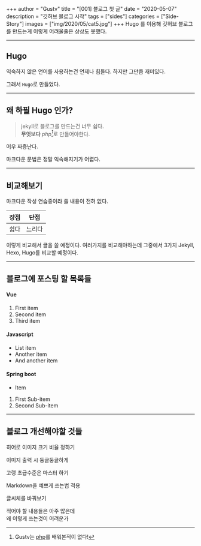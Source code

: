 +++
author = "Gustv"
title = "[001] 블로그 첫 글"
date = "2020-05-07"
description = "깃허브 블로그 시작"
tags = ["sides"]
categories = ["Side-Story"]
images  = ["img/2020/05/cat5.jpg"]
+++
 Hugo 를 이용해 깃허브 블로그를 만드는게 이렇게 어려울줄은 상상도 못했다. 
<!--more-->

---

## Hugo

익숙하지 않은 언어를 사용하는건 언제나 힘들다. 하지만 그만큼 재미있다. 

그래서 `Hugo`로 만들었다.

---

## 왜 하필 Hugo 인가?

> jekyll로 블로그를 만드는건 너무 쉽다.  
> **무엇보다** <cite>php[^1]</cite>로 만들어야한다. 

[^1]: Gustv는 [php](https://www.youtube.com/watch?v=PAAkCSZUG1c)를 배워본적이 없다!

어우 짜증난다. 

마크다운 문법은 정말 익숙해지기가 어렵다.

----

## 비교해보기

마크다운 작성 연습중이라 쓸 내용이 전혀 없다.

   장점 | 단점
--------|------
  쉽다  | 느리다

이렇게 비교해서 글을 쓸 예정이다. 여러가지를 비교해야하는데 그중에서 3가지 Jekyll, Hexo, Hugo를 비교할 예정이다. 

----

## 블로그에 포스팅 할 목록들


#### Vue

1. First item
2. Second item
3. Third item

#### Javascript

* List item
* Another item
* And another item

#### Spring boot

* Item
1. First Sub-item
2. Second Sub-item

----

## 블로그 개선해야할 것들


히어로 이미지 크기 비율 정하기

이미지 출력 시 둥글둥글하게

고랭 초급수준은 마스터 하기

Markdown을 예쁘게 쓰는법 적용

글씨체를 바꿔보기

적어야 할 내용들은 아주 많은데   
왜 이렇게 쓰는것이 어려운가


